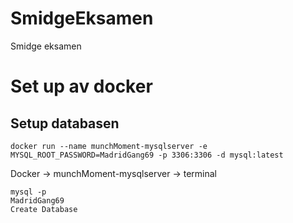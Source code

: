 # SmidgeEksamen
Smidge eksamen

# Set up av docker
## Setup databasen
```
docker run --name munchMoment-mysqlserver -e MYSQL_ROOT_PASSWORD=MadridGang69 -p 3306:3306 -d mysql:latest
```
Docker -> munchMoment-mysqlserver -> terminal

```
mysql -p
MadridGang69
Create Database 
```